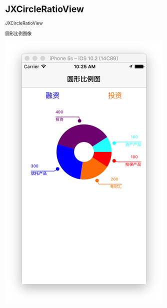 # JXCircleRatioView
JXCircleRatioView

圆形比例图像


![image](https://github.com/HJXIcon/JXCircleRatioView/blob/master/circleViewDome/Snip20170509_1.png)
